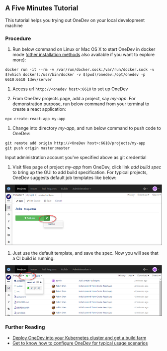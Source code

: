 A Five Minutes Tutorial
---

This tutorial helps you trying out OneDev on your local development machine

### Procedure

1. Run below command on Linux or Mac OS X to start OneDev in docker mode ([other installation methods](installation-guide.md) also available if you want to explore more):

  ```
  docker run -it --rm -v /var/run/docker.sock:/var/run/docker.sock -v $(which docker):/usr/bin/docker -v $(pwd)/onedev:/opt/onedev -p 6610:6610 1dev/server
  ```

1. Access url `http://<onedev host>:6610` to set up OneDev

1. From OneDev projects page, add a project, say _my-app_. For demonstration purpose, run below command from your terminal to create a react application:

  ```
  npx create-react-app my-app
  ```
  
1. Change into directory _my-app_, and run below command to push code to OneDev:

  ```
  git remote add origin http://<OneDev host>:6610/projects/my-app
  git push origin master:master
  ```
  Input administration account you've specified above as git credential
  
1. Visit files page of project _my-app_ from OneDev, click link _add build spec_ to bring up the GUI to add build specification. For typical projects, OneDev suggests default job templates like below:

  ![Add Job Wizard](../images/add-job-wizard.png)
  
1. Just use the default template, and save the spec. Now you will see that a CI build is running:

  ![After Add Ci Job](../images/after-add-ci-job.png)
    
### Further Reading  

* [Deploy OneDev into your Kubernetes cluster and get a build farm](deploy-into-k8s.md)
* [Get to know how to configure OneDev for typical usage scenarios](usage-scenarios.md)